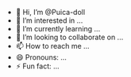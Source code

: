 - 👋 Hi, I’m @Puica-doll
- 👀 I’m interested in ...
- 🌱 I’m currently learning ...
- 💞️ I’m looking to collaborate on ...
- 📫 How to reach me ...
- 😄 Pronouns: ...
- ⚡ Fun fact: ...

<!---
Puica-doll/Puica-doll is a ✨ special ✨ repository because its `README.md` (this file) appears on your GitHub profile.
You can click the Preview link to take a look at your changes.
--->
